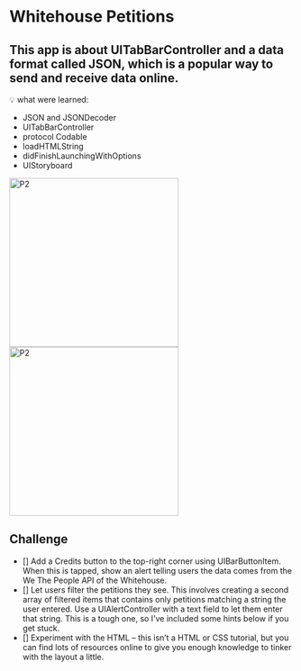# Whitehouse Petitions

## This app is about UITabBarController and a data format called JSON, which is a popular way to send and receive data online. 

💡 what were learned:
- JSON and JSONDecoder
- UITabBarController
- protocol Codable
- loadHTMLString
- didFinishLaunchingWithOptions
- UIStoryboard

<img width="300" alt="P2" src="https://sun9-73.userapi.com/impg/wYjpkeW_PVXjY2WGESOmuX2chV6gbZ57GMbbGw/Wa1t-1TLdK0.jpg?size=640x1340&quality=96&sign=705697ed07df406a86cac565a144970f&type=album"> <img width="300" alt="P2" src="https://sun9-63.userapi.com/impg/mgDtW46mgJeg90tsIMLz6wEoDeTSvQd9aGSrTA/ut2z5jNqN20.jpg?size=640x1340&quality=96&sign=b6247496d7f16f354265e0527e26ed4b&type=album">


## Challenge

- [] Add a Credits button to the top-right corner using UIBarButtonItem. When this is tapped, show an alert telling users the data comes from the We The People API of the Whitehouse.
- [] Let users filter the petitions they see. This involves creating a second array of filtered items that contains only petitions matching a string the user entered. Use a UIAlertController with a text field to let them enter that string. This is a tough one, so I’ve included some hints below if you get stuck.
- [] Experiment with the HTML – this isn’t a HTML or CSS tutorial, but you can find lots of resources online to give you enough knowledge to tinker with the layout a little.
